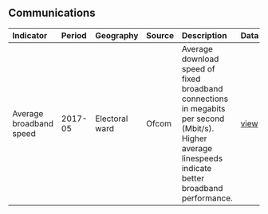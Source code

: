 ## Communications

| Indicator     | Period        | Geography     | Source        | Description   | Data           | Code           |
|:------------- |:------------- |:------------- |:------------- |:------------- | :------------- | :------------- |
| Average broadband speed | 2017-05 | Electoral ward | Ofcom | Average download speed of fixed broadband connections in megabits per second (Mbit/s). Higher average linespeeds indicate better broadband performance. | [view](data/average_broadband_speed.csv) | [view](code/average_broadband_speed.R) |
